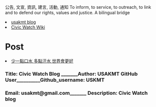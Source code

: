 公告, 文宣, 資訊, 建言, 活動, 通知 To inform, to service, to outreach, to link and to defend our rights, values and justice. 
A bilingual bridge

<li><a href="http://classic-blog.udn.com/usakmt" > usakmt blog </a></li>
<li><a href="https://github.com/uskmt/Civic-Watch/wiki"> Civic Watch Wiki </a></li>

# Post
<li><a href="http://city.udn.com/62934/6925860"> 少一點口水 多點汗水 世界會更好 </a></li>

### Title: Civic Watch Blog _______Author: USAKMT GitHub User__________Github_username: USKMT
### Email: usakmt@gmail.com_______ Description: Civic Watch blog  

